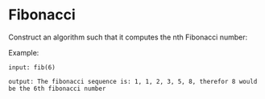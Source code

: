 # Fibonacci

Construct an algorithm such that it computes the nth Fibonacci number:

Example:

    input: fib(6)
    
    output: The fibonacci sequence is: 1, 1, 2, 3, 5, 8, therefor 8 would be the 6th fibonacci number